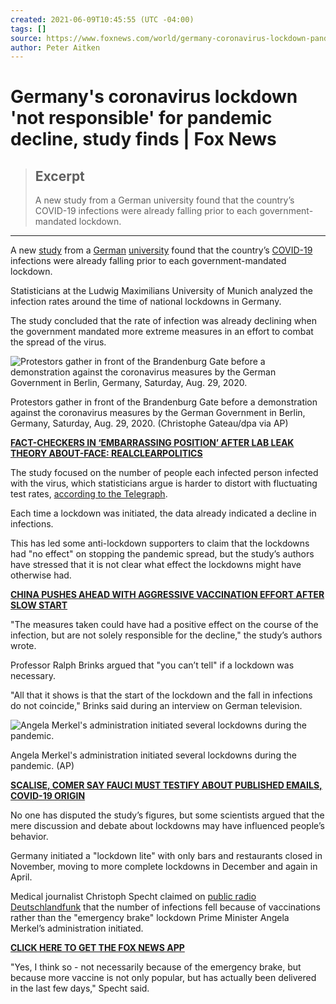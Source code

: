 ```yaml
---
created: 2021-06-09T10:45:55 (UTC -04:00)
tags: []
source: https://www.foxnews.com/world/germany-coronavirus-lockdown-pandemic-decline-study
author: Peter Aitken
---
```


# Germany's coronavirus lockdown 'not responsible' for pandemic decline, study finds | Fox News

> ## Excerpt
> A new study from a German university found that the country’s COVID-19 infections were already falling prior to each government-mandated lockdown.

---
A new [study](https://www.foxnews.com/category/health/medical-research) from a [German](https://www.foxnews.com/category/world/world-regions/germany) [university](https://www.foxnews.com/category/us/education) found that the country’s [COVID-19](https://www.foxnews.com/category/health/infectious-disease/coronavirus) infections were already falling prior to each government-mandated lockdown. 

Statisticians at the Ludwig Maximilians University of Munich analyzed the infection rates around the time of national lockdowns in Germany. 

The study concluded that the rate of infection was already declining when the government mandated more extreme measures in an effort to combat the spread of the virus. 

![Protestors gather in front of the Brandenburg Gate before a demonstration against the coronavirus measures by the German Government in Berlin, Germany, Saturday, Aug. 29, 2020.](https://a57.foxnews.com/static.foxnews.com/foxnews.com/content/uploads/2020/08/640/320/1000-6.jpeg?ve=1&tl=1)

Protestors gather in front of the Brandenburg Gate before a demonstration against the coronavirus measures by the German Government in Berlin, Germany, Saturday, Aug. 29, 2020. (Christophe Gateau/dpa via AP)

[**FACT-CHECKERS IN ‘EMBARRASSING POSITION’ AFTER LAB LEAK THEORY ABOUT-FACE: REALCLEARPOLITICS**](https://www.foxnews.com/media/realclearpolitics-fact-checkers-practice-caution-lab-leak-about-face)

The study focused on the number of people each infected person infected with the virus, which statisticians argue is harder to distort with fluctuating test rates, [according to the Telegraph](https://www.telegraph.co.uk/news/2021/06/03/german-study-finds-lockdown-had-little-effect-virus-infections/). 

Each time a lockdown was initiated, the data already indicated a decline in infections. 

This has led some anti-lockdown supporters to claim that the lockdowns had "no effect" on stopping the pandemic spread, but the study’s authors have stressed that it is not clear what effect the lockdowns might have otherwise had. 

[**CHINA PUSHES AHEAD WITH AGGRESSIVE VACCINATION EFFORT AFTER SLOW START**](https://www.foxnews.com/world/china-vaccination-effort-slow-start)

"The measures taken could have had a positive effect on the course of the infection, but are not solely responsible for the decline," the study’s authors wrote.

Professor Ralph Brinks argued that "you can’t tell" if a lockdown was necessary. 

"All that it shows is that the start of the lockdown and the fall in infections do not coincide," Brinks said during an interview on German television. 

![Angela Merkel's administration initiated several lockdowns during the pandemic.](https://a57.foxnews.com/static.foxnews.com/foxnews.com/content/uploads/2018/11/640/320/AP18317545305543.jpg?ve=1&tl=1)

Angela Merkel's administration initiated several lockdowns during the pandemic. (AP)

[**SCALISE, COMER SAY FAUCI MUST TESTIFY ABOUT PUBLISHED EMAILS, COVID-19 ORIGIN**](https://www.foxnews.com/politics/scalise-comer-fauci-testify-house-coronavirus-oversight-committees)

No one has disputed the study’s figures, but some scientists argued that the mere discussion and debate about lockdowns may have influenced people’s behavior. 

Germany initiated a "lockdown lite" with only bars and restaurants closed in November, moving to more complete lockdowns in December and again in April. 

Medical journalist Christoph Specht claimed on [public radio Deutschlandfunk](https://www.deutschlandfunk.de/medizinjournalist-zu-corona-massnahmen-wir-verwenden-den.694.de.html?dram:article_id=496228) that the number of infections fell because of vaccinations rather than the "emergency brake" lockdown Prime Minister Angela Merkel’s administration initiated. 

[**CLICK HERE TO GET THE FOX NEWS APP**](https://www.foxnews.com/apps-products?pid=AppArticleLink)

"Yes, I think so - not necessarily because of the emergency brake, but because more vaccine is not only popular, but has actually been delivered in the last few days," Specht said.
